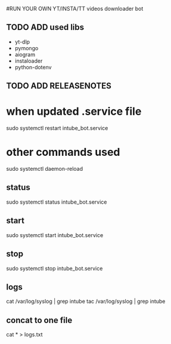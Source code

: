 #RUN YOUR OWN YT/INSTA/TT videos downloader bot

## TODO ADD used libs
* yt-dlp
* pymongo
* aiogram
* instaloader
* python-dotenv

## TODO ADD RELEASENOTES

# when updated .service file
sudo systemctl restart intube_bot.service

# other commands used
sudo systemctl daemon-reload

## status
sudo systemctl status intube_bot.service

## start 
sudo systemctl start intube_bot.service

## stop 
sudo systemctl stop intube_bot.service

## logs
cat /var/log/syslog | grep  intube
tac /var/log/syslog | grep  intube

## concat to one file
cat * > logs.txt

